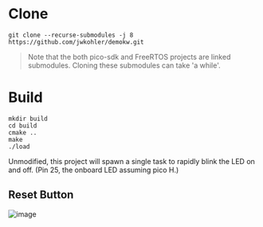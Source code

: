 # Clone 

```
git clone --recurse-submodules -j 8 https://github.com/jwkohler/demokw.git
```

> Note that the both pico-sdk and FreeRTOS projects are linked submodules.  Cloning these submodules can take 'a while'.

# Build

```
mkdir build
cd build 
cmake ..
make
./load
```

Unmodified, this project will spawn a single task to rapidly blink the LED on and off. (Pin 25, the onboard LED assuming pico H.)

## Reset Button

![image](https://github.com/user-attachments/assets/a0bee866-f4ba-4728-a5af-2523fc9392bc)
